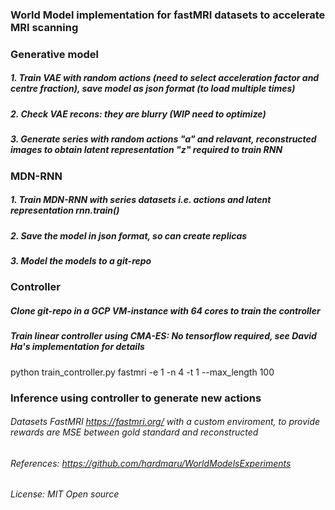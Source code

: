 ### World Model implementation for fastMRI datasets to accelerate MRI scanning 

###  Generative model
##### 1. Train VAE with random actions (need to select acceleration factor and centre fraction), save model as json format (to load multiple times) 
##### 2. Check VAE recons: they are blurry (WIP need to optimize)
##### 3. Generate series with random actions "a" and relavant, reconstructed images to obtain latent representation "z" required to train RNN


### MDN-RNN 

##### 1. Train MDN-RNN with series datasets i.e. actions and latent representation rnn.train()
##### 2. Save the model in json format, so can create replicas 
##### 3. Model the models to a git-repo


### Controller 

##### Clone git-repo in a GCP VM-instance with 64 cores to train the controller
##### Train linear controller using CMA-ES: No tensorflow required, see David Ha's implementation for details
python train_controller.py fastmri -e 1 -n 4 -t 1 --max_length 100

### Inference using controller to generate new actions


###### Datasets FastMRI https://fastmri.org/ with a custom enviroment, to provide rewards are MSE between gold standard and reconstructed




###### References: https://github.com/hardmaru/WorldModelsExperiments

###### License: MIT Open source


